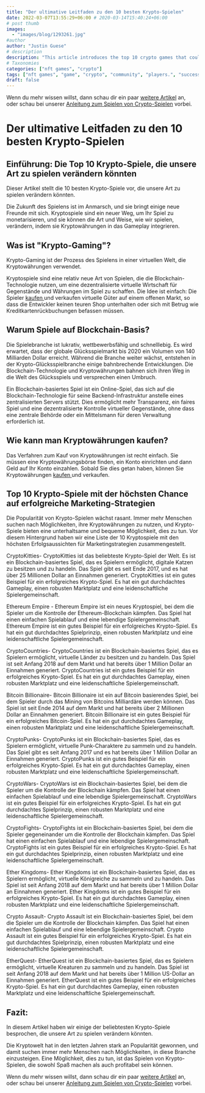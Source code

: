 ```yaml
---
title: "Der ultimative Leitfaden zu den 10 besten Krypto-Spielen"
date: 2022-03-07T13:55:29+06:00 # 2020-03-14T15:40:24+06:00
# post thumb
images:
  - "images/blog/1293261.jpg"
#author
author: "Justin Guese"
# description
description: "This article introduces the top 10 crypto games that could change the way we play."
# Taxonomies
categories: ["nft games", "crypto"]
tags: ["nft games", "game", "crypto", "community", "players.", "successful", "players"]
draft: false
---
```



Wenn du mehr wissen willst, dann schau dir ein paar [weitere Artikel](/blog/) an, oder schau bei unserer [Anleitung zum Spielen von Crypto-Spielen](/services/how-do-i-get-started/) vorbei.

# Der ultimative Leitfaden zu den 10 besten Krypto-Spielen

## Einführung: Die Top 10 Krypto-Spiele, die unsere Art zu spielen verändern könnten

Dieser Artikel stellt die 10 besten Krypto-Spiele vor, die unsere Art zu spielen verändern könnten.

Die Zukunft des Spielens ist im Anmarsch, und sie bringt einige neue Freunde mit sich. Kryptospiele sind ein neuer Weg, um Ihr Spiel zu monetarisieren, und sie können die Art und Weise, wie wir spielen, verändern, indem sie Kryptowährungen in das Gameplay integrieren.

## Was ist "Krypto-Gaming"?

Krypto-Gaming ist der Prozess des Spielens in einer virtuellen Welt, die Kryptowährungen verwendet.

Kryptospiele sind eine relativ neue Art von Spielen, die die Blockchain-Technologie nutzen, um eine dezentralisierte virtuelle Wirtschaft für Gegenstände und Währungen im Spiel zu schaffen. Die Idee ist einfach: Die Spieler [ kaufen ](https://accounts.binance.com/en/register?ref=37092355) und verkaufen virtuelle Güter auf einem offenen Markt, so dass die Entwickler keinen teuren Shop unterhalten oder sich mit Betrug wie Kreditkartenrückbuchungen befassen müssen.

## Warum Spiele auf Blockchain-Basis?

Die Spielebranche ist lukrativ, wettbewerbsfähig und schnelllebig. Es wird erwartet, dass der globale Glücksspielmarkt bis 2020 ein Volumen von 140 Milliarden Dollar erreicht. Während die Branche weiter wächst, entstehen in der Krypto-Glücksspielbranche einige bahnbrechende Entwicklungen. Die Blockchain-Technologie und Kryptowährungen bahnen sich ihren Weg in die Welt des Glücksspiels und versprechen einen Umbruch.

Ein Blockchain-basiertes Spiel ist ein Online-Spiel, das sich auf die Blockchain-Technologie für seine Backend-Infrastruktur anstelle eines zentralisierten Servers stützt. Dies ermöglicht mehr Transparenz, ein faires Spiel und eine dezentralisierte Kontrolle virtueller Gegenstände, ohne dass eine zentrale Behörde oder ein Mittelsmann für deren Verwaltung erforderlich ist.

## Wie kann man Kryptowährungen kaufen?

Das Verfahren zum Kauf von Kryptowährungen ist recht einfach. Sie müssen eine Kryptowährungsbörse finden, ein Konto einrichten und dann Geld auf Ihr Konto einzahlen. Sobald Sie dies getan haben, können Sie Kryptowährungen [ kaufen ](https://accounts.binance.com/en/register?ref=37092355) und verkaufen.

## Top 10 Krypto-Spiele mit der höchsten Chance auf erfolgreiche Marketing-Strategien

Die Popularität von Krypto-Spielen wächst rasant. Immer mehr Menschen suchen nach Möglichkeiten, ihre Kryptowährungen zu nutzen, und Krypto-Spiele bieten eine unterhaltsame und bequeme Möglichkeit, dies zu tun. Vor diesem Hintergrund haben wir eine Liste der 10 Kryptospiele mit den höchsten Erfolgsaussichten für Marketingstrategien zusammengestellt.

CryptoKitties- CryptoKitties ist das beliebteste Krypto-Spiel der Welt. Es ist ein Blockchain-basiertes Spiel, das es Spielern ermöglicht, digitale Katzen zu besitzen und zu handeln. Das Spiel gibt es seit Ende 2017, und es hat über 25 Millionen Dollar an Einnahmen generiert. CryptoKitties ist ein gutes Beispiel für ein erfolgreiches Krypto-Spiel. Es hat ein gut durchdachtes Gameplay, einen robusten Marktplatz und eine leidenschaftliche Spielergemeinschaft. 

Ethereum Empire - Ethereum Empire ist ein neues Kryptospiel, bei dem die Spieler um die Kontrolle der Ethereum-Blockchain kämpfen. Das Spiel hat einen einfachen Spielablauf und eine lebendige Spielergemeinschaft. Ethereum Empire ist ein gutes Beispiel für ein erfolgreiches Krypto-Spiel. Es hat ein gut durchdachtes Spielprinzip, einen robusten Marktplatz und eine leidenschaftliche Spielergemeinschaft.

CryptoCountries- CryptoCountries ist ein Blockchain-basiertes Spiel, das es Spielern ermöglicht, virtuelle Länder zu besitzen und zu handeln. Das Spiel ist seit Anfang 2018 auf dem Markt und hat bereits über 1 Million Dollar an Einnahmen generiert. CryptoCountries ist ein gutes Beispiel für ein erfolgreiches Krypto-Spiel. Es hat ein gut durchdachtes Gameplay, einen robusten Marktplatz und eine leidenschaftliche Spielergemeinschaft.

 Bitcoin Billionaire- Bitcoin Billionaire ist ein auf Bitcoin basierendes Spiel, bei dem Spieler durch das Mining von Bitcoins Milliardäre werden können. Das Spiel ist seit Ende 2014 auf dem Markt und hat bereits über 2 Millionen Dollar an Einnahmen generiert. Bitcoin Billionaire ist ein gutes Beispiel für ein erfolgreiches Bitcoin-Spiel. Es hat ein gut durchdachtes Gameplay, einen robusten Marktplatz und eine leidenschaftliche Spielergemeinschaft. 

CryptoPunks- CryptoPunks ist ein Blockchain-basiertes Spiel, das es Spielern ermöglicht, virtuelle Punk-Charaktere zu sammeln und zu handeln. Das Spiel gibt es seit Anfang 2017 und es hat bereits über 1 Million Dollar an Einnahmen generiert. CryptoPunks ist ein gutes Beispiel für ein erfolgreiches Krypto-Spiel. Es hat ein gut durchdachtes Gameplay, einen robusten Marktplatz und eine leidenschaftliche Spielergemeinschaft.

CryptoWars- CryptoWars ist ein Blockchain-basiertes Spiel, bei dem die Spieler um die Kontrolle der Blockchain kämpfen. Das Spiel hat einen einfachen Spielablauf und eine lebendige Spielergemeinschaft. CryptoWars ist ein gutes Beispiel für ein erfolgreiches Krypto-Spiel. Es hat ein gut durchdachtes Spielprinzip, einen robusten Marktplatz und eine leidenschaftliche Spielergemeinschaft. 

CryptoFights- CryptoFights ist ein Blockchain-basiertes Spiel, bei dem die Spieler gegeneinander um die Kontrolle der Blockchain kämpfen. Das Spiel hat einen einfachen Spielablauf und eine lebendige Spielergemeinschaft. CryptoFights ist ein gutes Beispiel für ein erfolgreiches Krypto-Spiel. Es hat ein gut durchdachtes Spielprinzip, einen robusten Marktplatz und eine leidenschaftliche Spielergemeinschaft.

Ether Kingdoms- Ether Kingdoms ist ein Blockchain-basiertes Spiel, das es Spielern ermöglicht, virtuelle Königreiche zu sammeln und zu handeln. Das Spiel ist seit Anfang 2018 auf dem Markt und hat bereits über 1 Million Dollar an Einnahmen generiert. Ether Kingdoms ist ein gutes Beispiel für ein erfolgreiches Krypto-Spiel. Es hat ein gut durchdachtes Gameplay, einen robusten Marktplatz und eine leidenschaftliche Spielergemeinschaft. 

 Crypto Assault- Crypto Assault ist ein Blockchain-basiertes Spiel, bei dem die Spieler um die Kontrolle der Blockchain kämpfen. Das Spiel hat einen einfachen Spielablauf und eine lebendige Spielergemeinschaft. Crypto Assault ist ein gutes Beispiel für ein erfolgreiches Krypto-Spiel. Es hat ein gut durchdachtes Spielprinzip, einen robusten Marktplatz und eine leidenschaftliche Spielergemeinschaft.

 EtherQuest- EtherQuest ist ein Blockchain-basiertes Spiel, das es Spielern ermöglicht, virtuelle Kreaturen zu sammeln und zu handeln. Das Spiel ist seit Anfang 2018 auf dem Markt und hat bereits über 1 Million US-Dollar an Einnahmen generiert. EtherQuest ist ein gutes Beispiel für ein erfolgreiches Krypto-Spiel. Es hat ein gut durchdachtes Gameplay, einen robusten Marktplatz und eine leidenschaftliche Spielergemeinschaft.

## Fazit:

In diesem Artikel haben wir einige der beliebtesten Krypto-Spiele besprochen, die unsere Art zu spielen verändern könnten.

Die Kryptowelt hat in den letzten Jahren stark an Popularität gewonnen, und damit suchen immer mehr Menschen nach Möglichkeiten, in diese Branche einzusteigen. Eine Möglichkeit, dies zu tun, ist das Spielen von Krypto-Spielen, die sowohl Spaß machen als auch profitabel sein können. 

Wenn du mehr wissen willst, dann schau dir ein paar [weitere Artikel](/blog/) an, oder schau bei unserer [Anleitung zum Spielen von Crypto-Spielen](/services/how-do-i-get-started/) vorbei.

